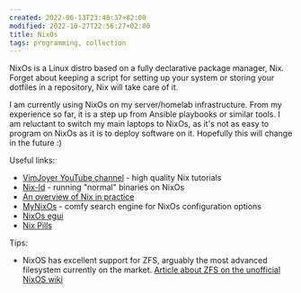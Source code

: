 ```yaml
---
created: 2022-06-13T23:48:37+02:00
modified: 2022-10-27T22:56:27+02:00
title: NixOs
tags: programming, collection
---
```


NixOs is a Linux distro based on a fully declarative package manager, Nix.
Forget about keeping a script for setting up your system or storing your
dotfiles in a repository, Nix will take care of it.

I am currently using NixOs on my server/homelab infrastructure. From my
experience so far, it is a step up from Ansible playbooks or similar tools. I
am reluctant to switch my main laptops to NixOs, as it's not as easy to program
on NixOs as it is to deploy software on it. Hopefully this will change in the
future :)

Useful links:

- [VimJoyer YouTube channel](https://youtube.com/@vimjoyer) - high quality Nix tutorials
- [Nix-ld](https://github.com/Mic92/nix-ld) - running "normal" binaries on NixOs
- [An overview of Nix in practice](https://www.slice.zone/blog/nix-in-practice)
- [MyNixOs](https://mynixos.com/) - comfy search engine for NixOs configuration
  options
- [NixOs egui](https://scvalex.net/posts/63/)
- [Nix Pills](https://nixos.org/guides/nix-pills/)

Tips:

- NixOS has excellent support for ZFS, arguably the most advanced filesystem currently on the market. [Article about ZFS on the unofficial NixOS wiki](https://nixos.wiki/wiki/Main_Page)
